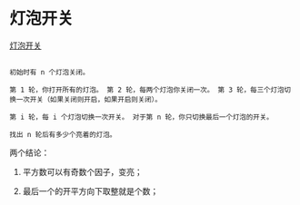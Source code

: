 # 灯泡开关

[灯泡开关](https://leetcode-cn.com/problems/bulb-switcher/)

```other

初始时有 n 个灯泡关闭。

第 1 轮，你打开所有的灯泡。 第 2 轮，每两个灯泡你关闭一次。 第 3 轮，每三个灯泡切换一次开关（如果关闭则开启，如果开启则关闭）。

第 i 轮，每 i 个灯泡切换一次开关。 对于第 n 轮，你只切换最后一个灯泡的开关。

找出 n 轮后有多少个亮着的灯泡。

```

两个结论：

1. 平方数可以有奇数个因子，变亮；

2. 最后一个的开平方向下取整就是个数；
